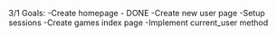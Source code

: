 3/1
  Goals:
    -Create homepage - DONE
    -Create new user page
    -Setup sessions
    -Create games index page
    -Implement current_user method